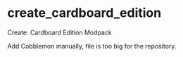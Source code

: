# create_cardboard_edition
Create: Cardboard Edition Modpack

Add Cobblemon manually, file is too big for the repository.
